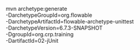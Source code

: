 mvn archetype:generate \
-DarchetypeGroupId=org.flowable \
-DarchetypeArtifactId=flowable-archetype-unittest \
-DarchetypeVersion=6.7.3-SNAPSHOT \
-DgroupId=org.crp.training \
-DartifactId=02-jUnit
